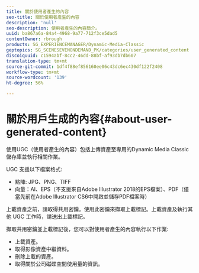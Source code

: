 ```yaml
---
title: 關於使用者產生的內容
seo-title: 關於使用者產生的內容
description: 'null'
seo-description: 使用者產生的內容簡介。
uuid: ba867a6a-84a4-4968-9a77-712f3ce5dad5
contentOwner: rbrough
products: SG_EXPERIENCEMANAGER/Dynamic-Media-Classic
geptopics: SG_SCENESEVENONDEMAND_PK/categories/user_generated_content
discoiquuid: c1594abf-8cc2-46dd-88bf-af93db7db607
translation-type: tm+mt
source-git-commit: 1df4f88ef856160ee06c43dc6ec430df122f2408
workflow-type: tm+mt
source-wordcount: '139'
ht-degree: 56%

---
```



# 關於用戶生成的內容{#about-user-generated-content}

使用UGC（使用者產生的內容）包括上傳資產至專用的Dynamic Media Classic儲存庫並執行相關作業。

UGC 支援以下檔案格式:

* 點陣: JPG、PNG、TIFF
* 向量：AI、EPS（不支援來自Adobe Illustrator 2018的EPS檔案）、PDF（僅當先前在Adobe Illustrator CS6中開啟並儲存PDF檔案時）

上載資產之前，請取得共用密鑰。使用此密鑰來擷取上載標記。上載資產及執行其他 UGC 工作時，請送出上載標記。

擷取共用密鑰並上載標記後，您可以對使用者產生的內容執行以下作業:

* 上載資產。
* 取得影像資產中繼資料。
* 刪除上載的資產。
* 取得關於公司磁碟空間使用量的資訊。

